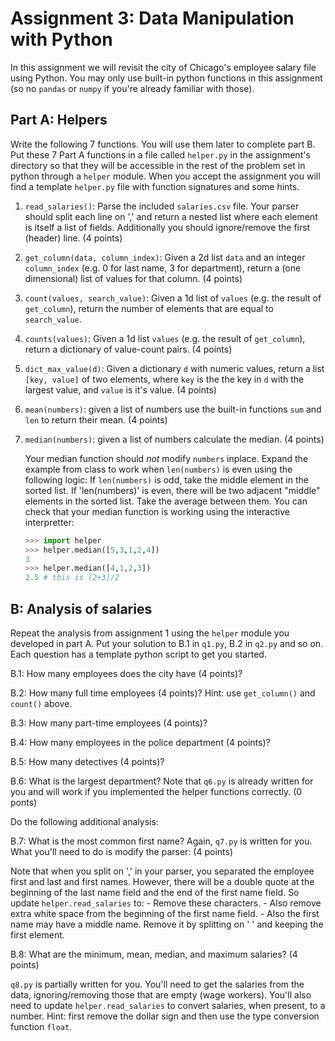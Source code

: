 # Assignment 3: Data Manipulation with Python
In this assignment we will revisit the city of Chicago's employee salary file using Python. You may only use built-in python functions in this assignment (so no `pandas` or `numpy` if you're already familiar with those).

## Part A: Helpers
Write the following 7 functions. You will use them later to complete part B. Put these 7 Part A functions in a file called `helper.py` in the assignment's directory so that they will be accessible in the rest of the problem set in python through a `helper` module. When you accept the assignment you will find a template `helper.py` file with function signatures and some hints.

 1. `read_salaries()`: Parse the included `salaries.csv` file. Your parser should split each line on ',' and return a nested list where each element is itself a list of fields. Additionally you should ignore/remove the first (header) line. (4 points)
 2. `get_column(data, column_index)`: Given a 2d list `data` and an integer `column_index` (e.g. 0 for last name, 3 for department), return a (one dimensional) list of values for that column. (4 points)
 3. `count(values, search_value)`: Given a 1d list of `values` (e.g. the result of `get_column`), return the number of elements that are equal to `search_value`.
 4. `counts(values)`: Given a 1d list `values` (e.g. the result of `get_column`), return a dictionary of value-count pairs. (4 points)
 5. `dict_max_value(d)`: Given a dictionary `d` with numeric values, return a list `[key, value]` of two elements, where `key` is the the key in `d` with the largest value, and `value` is it's value. (4 points)
 6. `mean(numbers)`: given a list of numbers use the built-in functions `sum` and `len` to return their mean. (4 points)
 7. `median(numbers)`: given a list of numbers calculate the median. (4 points)

    Your median function should *not* modify `numbers` inplace. Expand the example from class to work when `len(numbers)` is even using the following logic: If `len(numbers)` is odd, take the middle element in the sorted list. If 'len(numbers)' is even, there will be two adjacent "middle" elements in the sorted list. Take the average between them. You can check that your median function is working using the interactive interpretter:
    
    ```python
    >>> import helper
    >>> helper.median([5,3,1,2,4])
    3
    >>> helper.median([4,1,2,3])
    2.5 # this is (2+3)/2
    ```

## B: Analysis of salaries
Repeat the analysis from assignment 1 using the `helper` module you developed in part A. Put your solution to B.1 in `q1.py`, B.2 in `q2.py` and so on. Each question has a template python script to get you started.

B.1: How many employees does the city have (4 points)?

B.2: How many full time employees (4 points)? Hint: use `get_column()` and `count()` above.

B.3: How many part-time employees (4 points)?

B.4: How many employees in the police department (4 points)?

B.5: How many detectives (4 points)?

B.6: What is the largest department? Note that `q6.py` is already written for you and will work if you implemented the helper functions correctly. (0 ponts)

Do the following additional analysis:

B.7: What is the most common first name? Again, `q7.py` is written for you. What you'll need to do is modify the parser: (4 points)

Note that when you split on ',' in your parser, you separated the employee first and last and first names. However, there will be a double quote at the beginning of the last name field and the end of the first name field. So update `helper.read_salaries` to:
    - Remove these characters.
    - Also remove extra white space from the beginning of the first name field.
    - Also the first name may have a middle name. Remove it by splitting on ' ' and keeping the first element.

B.8: What are the minimum, mean, median, and maximum salaries? (4 points)

`q8.py` is partially written for you. You'll need to get the salaries from the data, ignoring/removing those that are empty (wage workers). You'll also need to update `helper.read_salaries` to convert salaries, when present, to a number. Hint: first remove the dollar sign and then use the type conversion function `float`.
